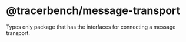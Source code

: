 # @tracerbench/message-transport

Types only package that has the interfaces for connecting a message transport.

